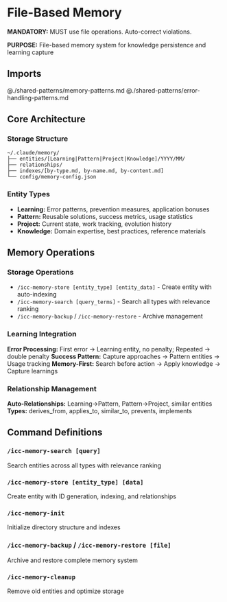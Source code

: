 # File-Based Memory

**MANDATORY:** MUST use file operations. Auto-correct violations.

**PURPOSE:** File-based memory system for knowledge persistence and learning capture

## Imports
@./shared-patterns/memory-patterns.md
@./shared-patterns/error-handling-patterns.md

## Core Architecture

### Storage Structure
```
~/.claude/memory/
├── entities/[Learning|Pattern|Project|Knowledge]/YYYY/MM/
├── relationships/
├── indexes/[by-type.md, by-name.md, by-content.md]
└── config/memory-config.json
```

### Entity Types
- **Learning:** Error patterns, prevention measures, application bonuses
- **Pattern:** Reusable solutions, success metrics, usage statistics  
- **Project:** Current state, work tracking, evolution history
- **Knowledge:** Domain expertise, best practices, reference materials

## Memory Operations

### Storage Operations
- `/icc-memory-store [entity_type] [entity_data]` - Create entity with auto-indexing
- `/icc-memory-search [query_terms]` - Search all types with relevance ranking
- `/icc-memory-backup` / `/icc-memory-restore` - Archive management

### Learning Integration
**Error Processing:** First error → Learning entity, no penalty; Repeated → double penalty
**Success Pattern:** Capture approaches → Pattern entities → Usage tracking
**Memory-First:** Search before action → Apply knowledge → Capture learnings

### Relationship Management
**Auto-Relationships:** Learning→Pattern, Pattern→Project, similar entities
**Types:** derives_from, applies_to, similar_to, prevents, implements

## Command Definitions

### `/icc-memory-search [query]`
Search entities across all types with relevance ranking

### `/icc-memory-store [entity_type] [data]`
Create entity with ID generation, indexing, and relationships

### `/icc-memory-init`
Initialize directory structure and indexes

### `/icc-memory-backup` / `/icc-memory-restore [file]`
Archive and restore complete memory system

### `/icc-memory-cleanup`
Remove old entities and optimize storage